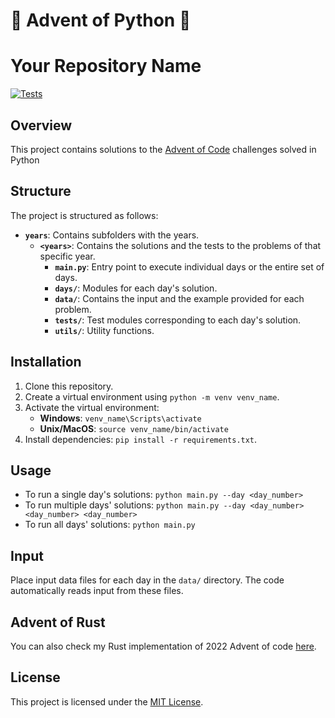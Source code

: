 # 🎄 Advent of Python 🎄 

# Your Repository Name

[![Tests](https://github.com/Loethor/adventofpython/workflows/tests.yml/badge.svg)](https://github.com/Loethor/adventofpython/workflows/tests.yml)

## Overview
This project contains solutions to the [Advent of Code](https://adventofcode.com/) challenges solved in Python

## Structure
The project is structured as follows:

- **`years`**: Contains subfolders with the years.
  - **`<years>`**: Contains the solutions and the tests to the problems of that specific year.
    - **`main.py`**: Entry point to execute individual days or the entire set of days.
    - **`days/`**: Modules for each day's solution.
    - **`data/`**: Contains the input and the example provided for each problem.
    - **`tests/`**: Test modules corresponding to each day's solution.
    - **`utils/`**: Utility functions.

## Installation
1. Clone this repository.
2. Create a virtual environment using `python -m venv venv_name`.
3. Activate the virtual environment:
    - **Windows**: `venv_name\Scripts\activate`
    - **Unix/MacOS**: `source venv_name/bin/activate`
4. Install dependencies: `pip install -r requirements.txt`.

## Usage
- To run a single day's solutions:
`python main.py --day <day_number>`
- To run multiple days' solutions:
`python main.py --day <day_number> <day_number> <day_number>`
- To run all days' solutions:
`python main.py`


## Input
Place input data files for each day in the `data/` directory. The code automatically reads input from these files.

## Advent of Rust
You can also check my Rust implementation of 2022 Advent of code [here](https://github.com/Loethor/adventofcode).

## License
This project is licensed under the [MIT License](LICENSE).
